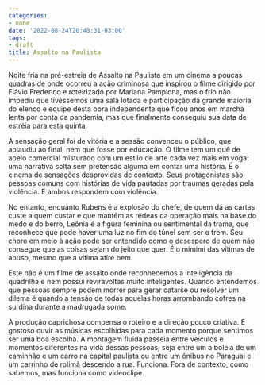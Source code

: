 ```yaml
---
categories:
- none
date: '2022-08-24T20:48:31-03:00'
tags:
- draft
title: Assalto na Paulista
---
```


Noite fria na pré-estreia de Assalto na Paulista em um cinema a poucas quadras de onde ocorreu a ação criminosa que inspirou o filme dirigido por Flávio Frederico e roteirizado por Mariana Pamplona, mas o frio não impediu que tivéssemos uma sala lotada e participação da grande maioria do elenco e equipe desta obra independente que ficou anos em marcha lenta por conta da pandemia, mas que finalmente conseguiu sua data de estréia para esta quinta.

A sensação geral foi de vitória e a sessão convenceu o público, que aplaudiu ao final, nem que fosse por educação. O filme tem um quê de apelo comercial misturado com um estilo de arte cada vez mais em voga: uma narrativa solta sem pretensão alguma em contar uma história. É o cinema de sensações desprovidas de contexto. Seus protagonistas são pessoas comuns com histórias de vida pautadas por traumas geradas pela violência. E ambos respondem com violência.

No entanto, enquanto Rubens é a explosão do chefe, de quem dá as cartas custe a quem custar e que mantém as rédeas da operação mais na base do medo e do berro, Leônia é a figura feminina ou sentimental da trama, que reconhece que pode haver uma luz no fim do túnel sem ser o trem. Seu choro em meio à ação pode ser entendido como o desespero de quem não consegue que as coisas sejam do jeito que quer. É o mimimi das vítimas de abuso, mesmo que a vítima atire bem.

Este não é um filme de assalto onde reconhecemos a inteligência da quadrilha e nem possui reviravoltas muito inteligentes. Quando entendemos que pessoas sempre podem morrer para gerar catarse ou resolver um dilema é quando a tensão de todas aquelas horas arrombando cofres na surdina durante a madrugada some.

A produção caprichosa compensa o roteiro e a direção pouco criativa. É gostoso ouvir as músicas escolhidas para cada momento porque sentimos ser uma boa escolha. A montagem fluida passeia entre veículos e momentos diferentes na vida dessas pessoas, seja entre um a boleia de um caminhão e um carro na capital paulista ou entre um ônibus no Paraguai e um carrinho de rolimã descendo a rua. Funciona. Fora de contexto, como sabemos, mas funciona como videoclipe.